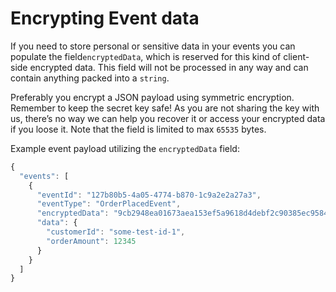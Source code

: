 # Encrypting Event data

If you need to store personal or sensitive data in your events you can populate the field`encryptedData`, which is reserved for this kind of client-side encrypted data. This field will not be processed in any way and can contain anything packed into a `string`. 

Preferably you encrypt a JSON payload using symmetric encryption. Remember to keep the secret key safe! As you are not sharing the key with us, there’s no way we can help you recover it or access your encrypted data if you loose it. Note that the field is limited to max `65535` bytes.

Example event payload utilizing the `encryptedData` field:

```javascript
{
  "events": [
    {
      "eventId": "127b80b5-4a05-4774-b870-1c9a2e2a27a3",
      "eventType": "OrderPlacedEvent",
      "encryptedData": "9cb2948ea01673aea153ef5a9618d4debf2c90385ec958470fc13...",
      "data": {
        "customerId": "some-test-id-1",
        "orderAmount": 12345
      }
    }
  ]
}
```

